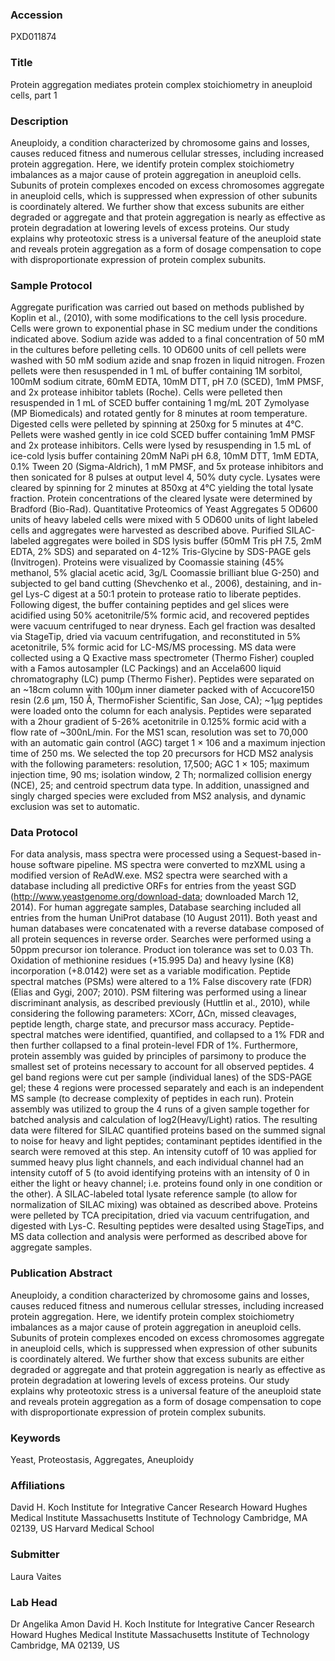 ### Accession
PXD011874

### Title
Protein aggregation mediates protein complex stoichiometry in aneuploid cells, part 1

### Description
Aneuploidy, a condition characterized by chromosome gains and losses, causes reduced fitness and numerous cellular stresses, including increased protein aggregation. Here, we identify protein complex stoichiometry imbalances as a major cause of protein aggregation in aneuploid cells. Subunits of protein complexes encoded on excess chromosomes aggregate in aneuploid cells, which is suppressed when expression of other subunits is coordinately altered. We further show that excess subunits are either degraded or aggregate and that protein aggregation is nearly as effective as protein degradation at lowering levels of excess proteins. Our study explains why proteotoxic stress is a universal feature of the aneuploid state and reveals protein aggregation as a form of dosage compensation to cope with disproportionate expression of protein complex subunits.

### Sample Protocol
Aggregate purification was carried out based on methods published by Koplin et al., (2010), with some modifications to the cell lysis procedure. Cells were grown to exponential phase in SC medium under the conditions indicated above. Sodium azide was added to a final concentration of 50 mM in the cultures before pelleting cells. 10 OD600 units of cell pellets were washed with 50 mM sodium azide and snap frozen in liquid nitrogen. Frozen pellets were then resuspended in 1 mL of buffer containing 1M sorbitol, 100mM sodium citrate, 60mM EDTA, 10mM DTT, pH 7.0 (SCED), 1mM PMSF, and 2x protease inhibitor tablets (Roche). Cells were pelleted then resuspended in 1 mL of SCED buffer containing 1 mg/mL 20T Zymolyase (MP Biomedicals) and rotated gently for 8 minutes at room temperature. Digested cells were pelleted by spinning at 250xg for 5 minutes at 4°C. Pellets were washed gently in ice cold SCED buffer containing 1mM PMSF and 2x protease inhibitors. Cells were lysed by resuspending in 1.5 mL of ice-cold lysis buffer containing 20mM NaPi pH 6.8, 10mM DTT, 1mM EDTA, 0.1% Tween 20 (Sigma-Aldrich), 1 mM PMSF, and 5x protease inhibitors and then sonicated for 8 pulses at output level 4, 50% duty cycle. Lysates were cleared by spinning for 2 minutes at 850xg at 4°C yielding the total lysate fraction. Protein concentrations of the cleared lysate were determined by Bradford (Bio-Rad). Quantitative Proteomics of Yeast Aggregates 5 OD600 units of heavy labeled cells were mixed with 5 OD600 units of light labeled cells and aggregates were harvested as described above. Purified SILAC-labeled aggregates were boiled in SDS lysis buffer (50mM Tris pH 7.5, 2mM EDTA, 2% SDS) and separated on 4-12% Tris-Glycine by SDS-PAGE gels (Invitrogen). Proteins were visualized by Coomassie staining (45% methanol, 5% glacial acetic acid, 3g/L Coomassie brilliant blue G-250) and subjected to gel band cutting (Shevchenko et al., 2006), destaining, and in-gel Lys-C digest at a 50:1 protein to protease ratio to liberate peptides. Following digest, the buffer containing peptides and gel slices were acidified using 50% acetonitrile/5% formic acid, and recovered peptides were vacuum centrifuged to near dryness. Each gel fraction was desalted via StageTip, dried via vacuum centrifugation, and reconstituted in 5% acetonitrile, 5% formic acid for LC-MS/MS processing. MS data were collected using a Q Exactive mass spectrometer (Thermo Fisher) coupled with a Famos autosampler (LC Packings) and an Accela600 liquid chromatography (LC) pump (Thermo Fisher). Peptides were separated on an ~18cm column with 100µm inner diameter packed with of Accucore150 resin (2.6 μm, 150 Å, ThermoFisher Scientific, San Jose, CA); ~1µg peptides were loaded onto the column for each analysis. Peptides were separated with a 2hour gradient of 5-26% acetonitrile in 0.125% formic acid with a flow rate of ~300nL/min. For the MS1 scan, resolution was set to 70,000 with an automatic gain control (AGC) target 1 × 106 and a maximum injection time of 250 ms. We selected the top 20 precursors for HCD MS2 analysis with the following parameters: resolution, 17,500; AGC 1 × 105; maximum injection time, 90 ms; isolation window, 2 Th; normalized collision energy (NCE), 25; and centroid spectrum data type. In addition, unassigned and singly charged species were excluded from MS2 analysis, and dynamic exclusion was set to automatic.

### Data Protocol
For data analysis, mass spectra were processed using a Sequest-based in-house software pipeline. MS spectra were converted to mzXML using a modified version of ReAdW.exe. MS2 spectra were searched with a database including all predictive ORFs for entries from the yeast SGD (http://www.yeastgenome.org/download-data; downloaded March 12, 2014). For human aggregate samples, Database searching included all entries from the human UniProt database (10 August 2011). Both yeast and human databases were concatenated with a reverse database composed of all protein sequences in reverse order. Searches were performed using a 50ppm precursor ion tolerance. Product ion tolerance was set to 0.03 Th. Oxidation of methionine residues (+15.995 Da) and heavy lysine (K8) incorporation (+8.0142) were set as a variable modification. Peptide spectral matches (PSMs) were altered to a 1% False discovery rate (FDR) (Elias and Gygi, 2007; 2010). PSM filtering was performed using a linear discriminant analysis, as described previously (Huttlin et al., 2010), while considering the following parameters: XCorr, ΔCn, missed cleavages, peptide length, charge state, and precursor mass accuracy. Peptide-spectral matches were identified, quantified, and collapsed to a 1% FDR and then further collapsed to a final protein-level FDR of 1%. Furthermore, protein assembly was guided by principles of parsimony to produce the smallest set of proteins necessary to account for all observed peptides. 4 gel band regions were cut per sample (individual lanes) of the SDS-PAGE gel; these 4 regions were processed separately and each is an independent MS sample (to decrease complexity of peptides in each run). Protein assembly was utilized to group the 4 runs of a given sample together for batched analysis and calculation of log2(Heavy/Light) ratios. The resulting data were filtered for SILAC quantified proteins based on the summed signal to noise for heavy and light peptides; contaminant peptides identified in the search were removed at this step. An intensity cutoff of 10 was applied for summed heavy plus light channels, and each individual channel had an intensity cutoff of 5 (to avoid identifying proteins with an intensity of 0 in either the light or heavy channel; i.e. proteins found only in one condition or the other). A SILAC-labeled total lysate reference sample (to allow for normalization of SILAC mixing) was obtained as described above. Proteins were pelleted by TCA precipitation, dried via vacuum centrifugation, and digested with Lys-C. Resulting peptides were desalted using StageTips, and MS data collection and analysis were performed as described above for aggregate samples.

### Publication Abstract
Aneuploidy, a condition characterized by chromosome gains and losses, causes reduced fitness and numerous cellular stresses, including increased protein aggregation. Here, we identify protein complex stoichiometry imbalances as a major cause of protein aggregation in aneuploid cells. Subunits of protein complexes encoded on excess chromosomes aggregate in aneuploid cells, which is suppressed when expression of other subunits is coordinately altered. We further show that excess subunits are either degraded or aggregate and that protein aggregation is nearly as effective as protein degradation at lowering levels of excess proteins. Our study explains why proteotoxic stress is a universal feature of the aneuploid state and reveals protein aggregation as a form of dosage compensation to cope with disproportionate expression of protein complex subunits.

### Keywords
Yeast, Proteostasis, Aggregates, Aneuploidy

### Affiliations
David H. Koch Institute for Integrative Cancer Research Howard Hughes Medical Institute  Massachusetts Institute of Technology  Cambridge, MA 02139, US
Harvard Medical School

### Submitter
Laura Vaites

### Lab Head
Dr Angelika Amon
David H. Koch Institute for Integrative Cancer Research Howard Hughes Medical Institute  Massachusetts Institute of Technology  Cambridge, MA 02139, US


